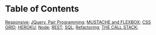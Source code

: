 # Table of Contents

 [Responsive](README1.md);
 [JQuery, Pair Programming](README2.md);
 [MUSTACHE and FLEXBOX](README3.md);
 [CSS GRID](README4.md);
 [HEROKU](README5.md);
 [Node](README6.md);
 [REST](README7.md);
 [SQL](README8.md);
 [Refactoring](README9.md);
 [THE CALL STACK](README10.md);


